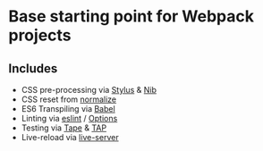 # Base starting point for Webpack projects

## Includes
- CSS pre-processing via [Stylus][stylus] & [Nib][nib]
- CSS reset from [normalize][normalize]
- ES6 Transpiling via [Babel][babel]
- Linting via [eslint][eslint] / [Options][eslint-options]
- Testing via [Tape][tape] & [TAP][tap]
- Live-reload via [live-server][liveserver]


[normalize]:<https://github.com/necolas/normalize.css>
[stylus]:<http://stylus-lang.com/>
[nib]:<https://tj.github.io/nib/>
[babel]:<https://babeljs.io/>
[eslint]:<http://eslint.org/>
[eslint-options]:<http://eslint.org/docs/2.0.0/rules/>
[tape]: <https://github.com/substack/tape>
[tap]:<http://testanything.org/>
[liveserver]:<http://tapiov.net/live-server/>